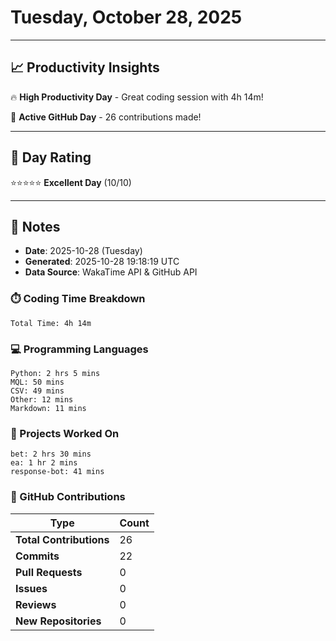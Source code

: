 # Tuesday, October 28, 2025

---

## 📈 Productivity Insights

🔥 **High Productivity Day** - Great coding session with 4h 14m!

🚀 **Active GitHub Day** - 26 contributions made!

---

## 🎯 Day Rating

⭐⭐⭐⭐⭐ **Excellent Day** (10/10)

---

## 📝 Notes

- **Date**: 2025-10-28 (Tuesday)
- **Generated**: 2025-10-28 19:18:19 UTC
- **Data Source**: WakaTime API & GitHub API


### ⏱️ Coding Time Breakdown

```
Total Time: 4h 14m
```

### 💻 Programming Languages

```
Python: 2 hrs 5 mins
MQL: 50 mins
CSV: 49 mins
Other: 12 mins
Markdown: 11 mins
```

### 📂 Projects Worked On

```
bet: 2 hrs 30 mins
ea: 1 hr 2 mins
response-bot: 41 mins

```


### 🐙 GitHub Contributions

| Type | Count |
|------|-------|
| **Total Contributions** | 26 |
| **Commits** | 22 |
| **Pull Requests** | 0 |
| **Issues** | 0 |
| **Reviews** | 0 |
| **New Repositories** | 0 |

